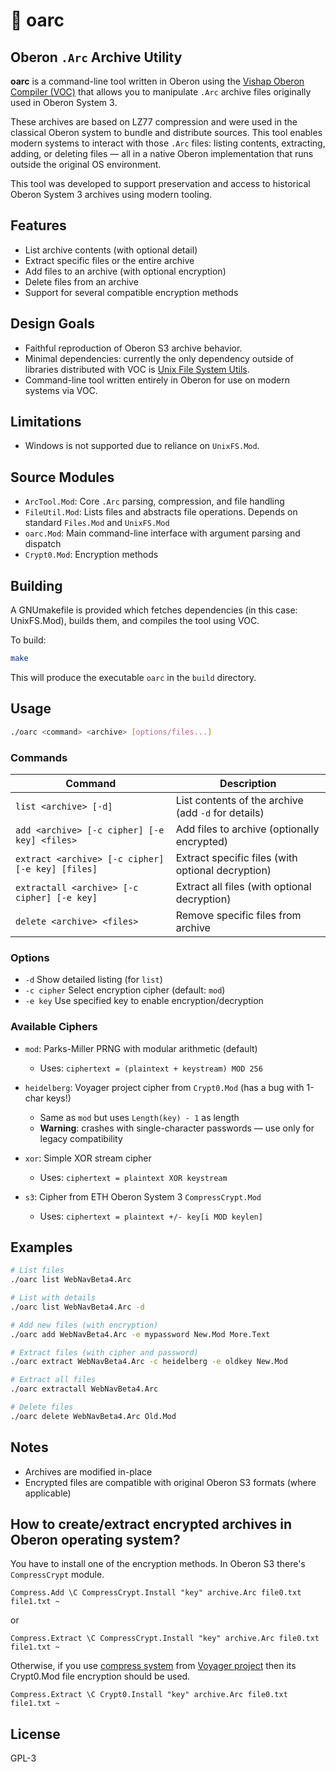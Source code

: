 # 📜 oarc

## Oberon `.Arc` Archive Utility

**oarc** is a command-line tool written in Oberon using the [Vishap Oberon Compiler (VOC)](https://github.com/vishapoberon/compiler) that allows you to manipulate `.Arc` archive files originally used in Oberon System 3.

These archives are based on LZ77 compression and were used in the classical Oberon system to bundle and distribute sources. This tool enables modern systems to interact with those `.Arc` files: listing contents, extracting, adding, or deleting files — all in a native Oberon implementation that runs outside the original OS environment.

This tool was developed to support preservation and access to historical Oberon System 3 archives using modern tooling.

## Features

* List archive contents (with optional detail)
* Extract specific files or the entire archive
* Add files to an archive (with optional encryption)
* Delete files from an archive
* Support for several compatible encryption methods

## Design Goals

* Faithful reproduction of Oberon S3 archive behavior.
* Minimal dependencies: currently the only dependency outside of libraries distributed with VOC is [Unix File System Utils](https://github.com/norayr/unixFileSystem).
* Command-line tool written entirely in Oberon for use on modern systems via VOC.

## Limitations

* Windows is not supported due to reliance on `UnixFS.Mod`.

## Source Modules

* `ArcTool.Mod`: Core `.Arc` parsing, compression, and file handling
* `FileUtil.Mod`: Lists files and abstracts file operations. Depends on standard `Files.Mod` and `UnixFS.Mod`
* `oarc.Mod`: Main command-line interface with argument parsing and dispatch
* `Crypt0.Mod`: Encryption methods

## Building

A GNUmakefile is provided which fetches dependencies (in this case: UnixFS.Mod), builds them, and compiles the tool using VOC.

To build:

```bash
make
```

This will produce the executable `oarc` in the `build` directory.

## Usage

```bash
./oarc <command> <archive> [options/files...]
```

### Commands

| Command                                          | Description                                         |
| ------------------------------------------------ | --------------------------------------------------- |
| `list <archive> [-d]`                            | List contents of the archive (add `-d` for details) |
| `add <archive> [-c cipher] [-e key] <files>`     | Add files to archive (optionally encrypted)         |
| `extract <archive> [-c cipher] [-e key] [files]` | Extract specific files (with optional decryption)   |
| `extractall <archive> [-c cipher] [-e key]`      | Extract all files (with optional decryption)        |
| `delete <archive> <files>`                       | Remove specific files from archive                  |

### Options

* `-d`          Show detailed listing (for `list`)
* `-c cipher`   Select encryption cipher (default: `mod`)
* `-e key`      Use specified key to enable encryption/decryption

### Available Ciphers

* `mod`: Parks-Miller PRNG with modular arithmetic (default)

  * Uses: `ciphertext = (plaintext + keystream) MOD 256`

* `heidelberg`: Voyager project cipher from `Crypt0.Mod` (has a bug with 1-char keys!)

  * Same as `mod` but uses `Length(key) - 1` as length
  * **Warning**: crashes with single-character passwords — use only for legacy compatibility

* `xor`: Simple XOR stream cipher

  * Uses: `ciphertext = plaintext XOR keystream`

* `s3`: Cipher from ETH Oberon System 3 `CompressCrypt.Mod`

  * Uses: `ciphertext = plaintext +/- key[i MOD keylen]`

## Examples

```bash
# List files
./oarc list WebNavBeta4.Arc

# List with details
./oarc list WebNavBeta4.Arc -d

# Add new files (with encryption)
./oarc add WebNavBeta4.Arc -e mypassword New.Mod More.Text

# Extract files (with cipher and password)
./oarc extract WebNavBeta4.Arc -c heidelberg -e oldkey New.Mod

# Extract all files
./oarc extractall WebNavBeta4.Arc

# Delete files
./oarc delete WebNavBeta4.Arc Old.Mod
```

## Notes

* Archives are modified in-place
* Encrypted files are compatible with original Oberon S3 formats (where applicable)

## How to create/extract encrypted archives in Oberon operating system?

You have to install one of the encryption methods. In Oberon S3 there's `CompressCrypt` module.

```
Compress.Add \C CompressCrypt.Install "key" archive.Arc file0.txt file1.txt ~
```

or

```
Compress.Extract \C CompressCrypt.Install "key" archive.Arc file0.txt file1.txt ~
```

Otherwise, if you use [compress system](https://web.archive.org/web/20140314210953/http://statlab.uni-heidelberg.de/projects/oberon/util/system3/Compress.Arc) from [Voyager project](https://web.archive.org/web/20140314210953/http://statlab.uni-heidelberg.de/projects/voyager/) then its Crypt0.Mod file encryption should be used.

```
Compress.Extract \C Crypt0.Install "key" archive.Arc file0.txt file1.txt ~
```

## License

GPL-3
